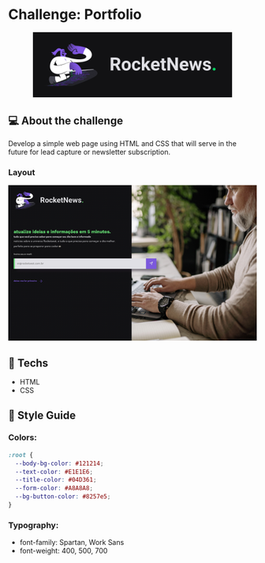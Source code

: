 # Challenge: Portfolio

<div align="center">
	<img width="80%" src="../../repository-assets/challenges/rocketnews/banner.png">
</div>

## :computer: About the challenge

Develop a simple web page using HTML and CSS that will serve in the future for lead capture or newsletter subscription.

### Layout

<div align="center">
	<img src="../../repository-assets/challenges/rocketnews/layout.png">
</div>

## :rocket: Techs

- HTML
- CSS

## :art: Style Guide

### Colors:
```css
:root {
  --body-bg-color: #121214;
  --text-color: #E1E1E6;
  --title-color: #04D361;
  --form-color: #A8A8A8;
  --bg-button-color: #8257e5;
}
```

### Typography:

- font-family: Spartan, Work Sans 
- font-weight: 400, 500, 700